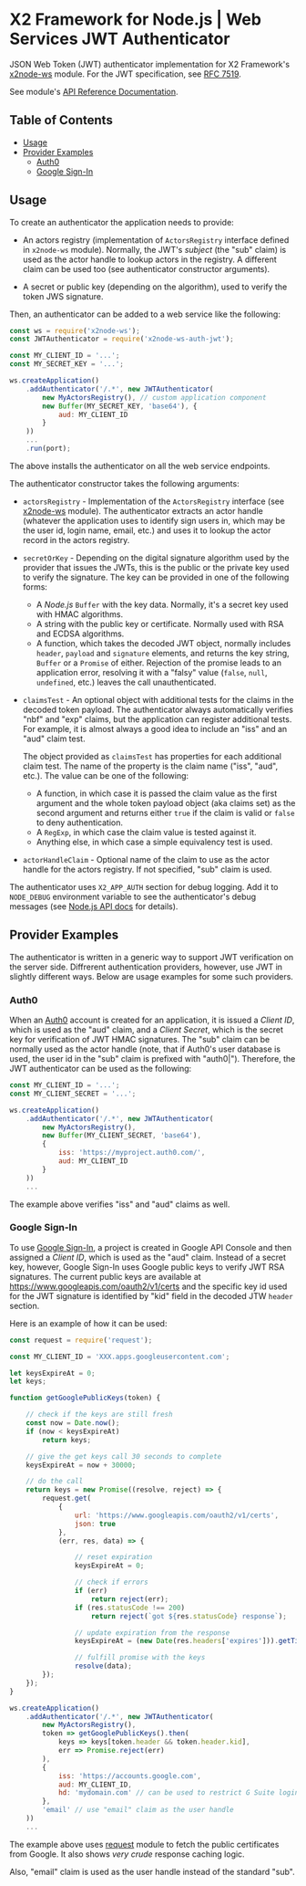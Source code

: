 # X2 Framework for Node.js | Web Services JWT Authenticator

JSON Web Token (JWT) authenticator implementation for X2 Framework's [x2node-ws](https://www.npmjs.com/package/x2node-ws) module. For the JWT specification, see [RFC 7519](https://tools.ietf.org/html/rfc7519).

See module's [API Reference Documentation](https://boylesoftware.github.io/x2node-api-reference/module-x2node-ws-auth-jwt.html).

## Table of Contents

* [Usage](#usage)
* [Provider Examples](#provider-examples)
  * [Auth0](#auth0)
  * [Google Sign-In](#google-sign-in)

## Usage

To create an authenticator the application needs to provide:

* An actors registry (implementation of `ActorsRegistry` interface defined in `x2node-ws` module). Normally, the JWT's _subject_ (the "sub" claim) is used as the actor handle to lookup actors in the registry. A different claim can be used too (see authenticator constructor arguments).

* A secret or public key (depending on the algorithm), used to verify the token JWS signature.

Then, an authenticator can be added to a web service like the following:

```javascript
const ws = require('x2node-ws');
const JWTAuthenticator = require('x2node-ws-auth-jwt');

const MY_CLIENT_ID = '...';
const MY_SECRET_KEY = '...';

ws.createApplication()
    .addAuthenticator('/.*', new JWTAuthenticator(
        new MyActorsRegistry(), // custom application component
        new Buffer(MY_SECRET_KEY, 'base64'), {
            aud: MY_CLIENT_ID
        }
    ))
    ...
    .run(port);
```

The above installs the authenticator on all the web service endpoints.

The authenticator constructor takes the following arguments:

* `actorsRegistry` - Implementation of the `ActorsRegistry` interface (see [x2node-ws](https://www.npmjs.com/package/x2node-ws) module). The authenticator extracts an actor handle (whatever the application uses to identify sign users in, which may be the user id, login name, email, etc.) and uses it to lookup  the actor record in the actors registry.

* `secretOrKey` - Depending on the digital signature algorithm used by the provider that issues the JWTs, this is the public or the private key used to verify the signature. The key can be provided in one of the following forms:

  * A _Node.js_ `Buffer` with the key data. Normally, it's a secret key used with HMAC algorithms.
  * A string with the public key or certificate. Normally used with RSA and ECDSA algorithms.
  * A function, which takes the decoded JWT object, normally includes `header`, `payload` and `signature` elements, and returns the key string, `Buffer` or a `Promise` of either. Rejection of the promise leads to an application error, resolving it with a "falsy" value (`false`, `null`, `undefined`, etc.) leaves the call unauthenticated.

* `claimsTest` - An optional object with additional tests for the claims in the decoded token payload. The authenticator always automatically verifies "nbf" and "exp" claims, but the application can register additional tests. For example, it is almost always a good idea to include an "iss" and an "aud" claim test.

  The object provided as `claimsTest` has properties for each additional claim test. The name of the property is the claim name ("iss", "aud", etc.). The value can be one of the following:

  * A function, in which case it is passed the claim value as the first argument and the whole token payload object (aka claims set) as the second argument and returns either `true` if the claim is valid or `false` to deny authentication.
  * A `RegExp`, in which case the claim value is tested against it.
  * Anything else, in which case a simple equivalency test is used.

* `actorHandleClaim` - Optional name of the claim to use as the actor handle for the actors registry. If not specified, "sub" claim is used.

The authenticator uses `X2_APP_AUTH` section for debug logging. Add it to `NODE_DEBUG` environment variable to see the authenticator's debug messages (see [Node.js API docs](https://nodejs.org/docs/latest-v4.x/api/util.html#util_util_debuglog_section) for details).

## Provider Examples

The authenticator is written in a generic way to support JWT verification on the server side. Diffrerent authentication providers, however, use JWT in slightly different ways. Below are usage examples for some such providers.

### Auth0

When an [Auth0](https://auth0.com/) account is created for an application, it is issued a _Client ID_, which is used as the "aud" claim, and a _Client Secret_, which is the secret key for verification of JWT HMAC signatures. The "sub" claim can be normally used as the actor handle (note, that if Auth0's user database is used, the user id in the "sub" claim is prefixed with "auth0|"). Therefore, the JWT authenticator can be used as the following:

```javascript
const MY_CLIENT_ID = '...';
const MY_CLIENT_SECRET = '...';

ws.createApplication()
    .addAuthenticator('/.*', new JWTAuthenticator(
        new MyActorsRegistry(),
        new Buffer(MY_CLIENT_SECRET, 'base64'),
        {
            iss: 'https://myproject.auth0.com/',
            aud: MY_CLIENT_ID
        }
    ))
    ...
```

The example above verifies "iss" and "aud" claims as well.

### Google Sign-In

To use [Google Sign-In](https://developers.google.com/identity/sign-in/web/), a project is created in Google API Console and then assigned a _Client ID_, which is used as the "aud" claim. Instead of a secret key, however, Google Sign-In uses Google public keys to verify JWT RSA signatures. The current public keys are available at https://www.googleapis.com/oauth2/v1/certs and the specific key id used for the JWT signature is identified by "kid" field in the decoded JTW `header` section.

Here is an example of how it can be used:

```javascript
const request = require('request');

const MY_CLIENT_ID = 'XXX.apps.googleusercontent.com';

let keysExpireAt = 0;
let keys;

function getGooglePublicKeys(token) {

    // check if the keys are still fresh
    const now = Date.now();
    if (now < keysExpireAt)
        return keys;

    // give the get keys call 30 seconds to complete
    keysExpireAt = now + 30000;

    // do the call
    return keys = new Promise((resolve, reject) => {
        request.get(
            {
                url: 'https://www.googleapis.com/oauth2/v1/certs',
                json: true
            },
            (err, res, data) => {

                // reset expiration
                keysExpireAt = 0;

                // check if errors
                if (err)
                    return reject(err);
                if (res.statusCode !== 200)
                    return reject(`got ${res.statusCode} response`);

                // update expiration from the response
                keysExpireAt = (new Date(res.headers['expires'])).getTime();

                // fulfill promise with the keys
                resolve(data);
        });
    });
}

ws.createApplication()
    .addAuthenticator('/.*', new JWTAuthenticator(
        new MyActorsRegistry(),
        token => getGooglePublicKeys().then(
            keys => keys[token.header && token.header.kid],
            err => Promise.reject(err)
        ),
        {
            iss: 'https://accounts.google.com',
            aud: MY_CLIENT_ID,
            hd: 'mydomain.com' // can be used to restrict G Suite logins
        },
        'email' // use "email" claim as the user handle
    ))
    ...
```

The example above uses [request](https://www.npmjs.com/package/request) module to fetch the public certificates from Google. It also shows _very crude_ response caching logic.

Also, "email" claim is used as the user handle instead of the standard "sub".
